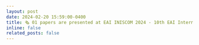 ```yaml
---
layout: post
date: 2024-02-20 15:59:00-0400
title: 🗞️ 01 papers are presented at EAI INISCOM 2024 - 10th EAI International Conference on Industrial Networks and Intelligent Systems, Feb 20-21, 2024.  
inline: false
related_posts: false
---
```

